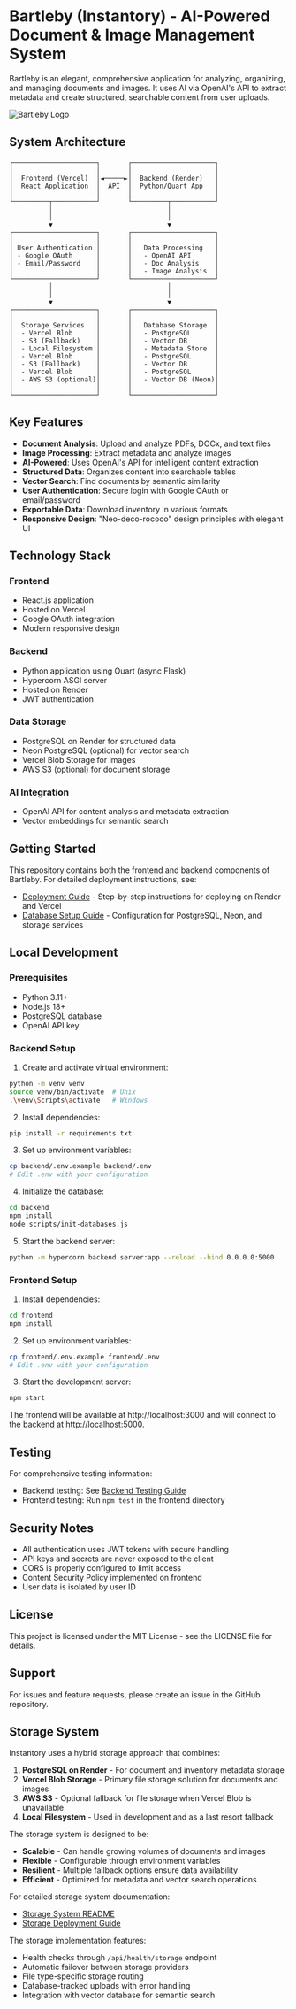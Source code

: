 # Bartleby (Instantory) - AI-Powered Document & Image Management System

Bartleby is an elegant, comprehensive application for analyzing, organizing, and managing documents and images. It uses AI via OpenAI's API to extract metadata and create structured, searchable content from user uploads.

![Bartleby Logo](frontend/src/assets/mascot/NeonBartlebebyGreen.png)

## System Architecture

```
┌─────────────────────┐       ┌─────────────────────┐
│                     │       │                     │
│  Frontend (Vercel)  │◄─────►│  Backend (Render)   │
│  React Application  │  API  │  Python/Quart App   │
│                     │       │                     │
└─────────┬───────────┘       └─────────┬───────────┘
          │                             │
          │                             │
          ▼                             ▼
┌─────────────────────┐       ┌─────────────────────┐
│                     │       │                     │
│ User Authentication │       │   Data Processing   │
│ - Google OAuth      │       │   - OpenAI API      │
│ - Email/Password    │       │   - Doc Analysis    │
│                     │       │   - Image Analysis  │
└─────────────────────┘       └─────────────────────┘
          │                             │
          │                             │
          ▼                             ▼
┌─────────────────────┐       ┌─────────────────────┐
│                     │       │                     │
│  Storage Services   │       │   Database Storage  │
│  - Vercel Blob      │       │   - PostgreSQL      │
│  - S3 (Fallback)    │       │   - Vector DB       │
│  - Local Filesystem │       │   - Metadata Store  │
│  - Vercel Blob      │       │   - PostgreSQL      │
│  - S3 (Fallback)    │       │   - Vector DB       │
│  - Vercel Blob      │       │   - PostgreSQL      │
│  - AWS S3 (optional)│       │   - Vector DB (Neon)│
│                     │       │                     │
└─────────────────────┘       └─────────────────────┘
```

## Key Features

- **Document Analysis**: Upload and analyze PDFs, DOCx, and text files
- **Image Processing**: Extract metadata and analyze images
- **AI-Powered**: Uses OpenAI's API for intelligent content extraction
- **Structured Data**: Organizes content into searchable tables
- **Vector Search**: Find documents by semantic similarity
- **User Authentication**: Secure login with Google OAuth or email/password
- **Exportable Data**: Download inventory in various formats
- **Responsive Design**: "Neo-deco-rococo" design principles with elegant UI

## Technology Stack

### Frontend
- React.js application
- Hosted on Vercel
- Google OAuth integration
- Modern responsive design

### Backend
- Python application using Quart (async Flask)
- Hypercorn ASGI server
- Hosted on Render
- JWT authentication

### Data Storage
- PostgreSQL on Render for structured data
- Neon PostgreSQL (optional) for vector search
- Vercel Blob Storage for images
- AWS S3 (optional) for document storage

### AI Integration
- OpenAI API for content analysis and metadata extraction
- Vector embeddings for semantic search

## Getting Started

This repository contains both the frontend and backend components of Bartleby. For detailed deployment instructions, see:

- [Deployment Guide](readme/DEPLOYMENT.md) - Step-by-step instructions for deploying on Render and Vercel
- [Database Setup Guide](readme/DATABASE_SETUP.md) - Configuration for PostgreSQL, Neon, and storage services

## Local Development

### Prerequisites
- Python 3.11+
- Node.js 18+
- PostgreSQL database
- OpenAI API key

### Backend Setup

1. Create and activate virtual environment:
```bash
python -m venv venv
source venv/bin/activate  # Unix
.\venv\Scripts\activate   # Windows
```

2. Install dependencies:
```bash
pip install -r requirements.txt
```

3. Set up environment variables:
```bash
cp backend/.env.example backend/.env
# Edit .env with your configuration
```

4. Initialize the database:
```bash
cd backend
npm install
node scripts/init-databases.js
```

5. Start the backend server:
```bash
python -m hypercorn backend.server:app --reload --bind 0.0.0.0:5000
```

### Frontend Setup

1. Install dependencies:
```bash
cd frontend
npm install
```

2. Set up environment variables:
```bash
cp frontend/.env.example frontend/.env
# Edit .env with your configuration
```

3. Start the development server:
```bash
npm start
```

The frontend will be available at http://localhost:3000 and will connect to the backend at http://localhost:5000.

## Testing

For comprehensive testing information:

- Backend testing: See [Backend Testing Guide](readme/BACKEND_TESTING_README.md)
- Frontend testing: Run `npm test` in the frontend directory

## Security Notes

- All authentication uses JWT tokens with secure handling
- API keys and secrets are never exposed to the client
- CORS is properly configured to limit access
- Content Security Policy implemented on frontend
- User data is isolated by user ID

## License

This project is licensed under the MIT License - see the LICENSE file for details.

## Support

For issues and feature requests, please create an issue in the GitHub repository.

## Storage System

Instantory uses a hybrid storage approach that combines:

1. **PostgreSQL on Render** - For document and inventory metadata storage
2. **Vercel Blob Storage** - Primary file storage solution for documents and images
3. **AWS S3** - Optional fallback for file storage when Vercel Blob is unavailable
4. **Local Filesystem** - Used in development and as a last resort fallback

The storage system is designed to be:

- **Scalable** - Can handle growing volumes of documents and images
- **Flexible** - Configurable through environment variables
- **Resilient** - Multiple fallback options ensure data availability
- **Efficient** - Optimized for metadata and vector search operations

For detailed storage system documentation:
- [Storage System README](readme/STORAGE_README.md)
- [Storage Deployment Guide](readme/STORAGE_DEPLOYMENT.md)

The storage implementation features:
- Health checks through `/api/health/storage` endpoint
- Automatic failover between storage providers
- File type-specific storage routing
- Database-tracked uploads with error handling
- Integration with vector database for semantic search

